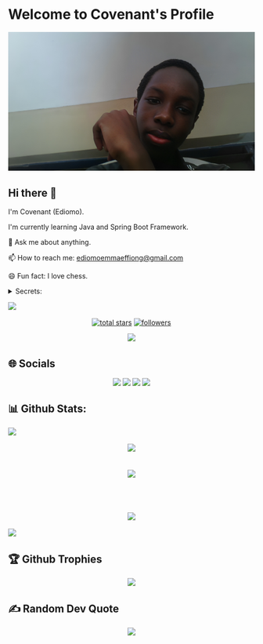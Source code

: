 # Welcome to Covenant's Profile

<picture>
 <source media="(prefers-color-scheme: dark)" srcset="https://raw.githubusercontent.com/ediomoeffiong/ediomoeffiong/main/E.jpg">
 <source media="(prefers-color-scheme: light)" srcset="https://raw.githubusercontent.com/ediomoeffiong/ediomoeffiong/main/E.jpg">
 <img alt="A picture of Ediomo Effiong (Covenant)" src="https://raw.githubusercontent.com/ediomoeffiong/ediomoeffiong/main/E.jpg">
</picture>

## Hi there 👋

I'm Covenant (Ediomo).

I'm currently learning Java and Spring Boot Framework.

💬 Ask me about anything.

📫 How to reach me: ediomoemmaeffiong@gmail.com

😄 Fun fact: I love chess.

<details>
<summary>Secrets: </summary>
Nothing to see here 😅
</details>

<!-- <details open>Nothing</details> -->
<!--
| Rank | Languages                        |
|-----:|----------------------------------|
|     1| Java                             |
|     2| C#                               |
|     3| Python                           |
|     4| C                                |
|     5| Javascript                       |
-->

<!--Loading-->
<a target="_blank" rel="noopener noreferrer" href="https://github.com/PeaceOloruntoba/PeaceOloruntoba/blob/main/assets/light.gif" data-target="animated-image.originalLink"><img src="https://github.com/PeaceOloruntoba/PeaceOloruntoba/raw/main/assets/light.gif" style="max-width: 100%; display: inline-block;" data-target="animated-image.originalImage"></a>

<!--Stars, Followers, and Profile Views-->
<p align="center" dir="auto"> 
  <a href="https://github.com/ediomoeffiong?tab=repositories&amp;sort=stargazers">
    <img alt="total stars" title="Total stars on GitHub" src="https://custom-icon-badges.demolab.com/github/stars/ediomoeffiong?color=FFBF00&amp;style=for-the-badge&amp;labelColor=ff5e00&amp;logo=star" data-canonical-src="https://custom-icon-badges.demolab.com/github/stars/ediomoeffiong?color=FFBF00&amp;style=for-the-badge&amp;labelColor=ff5e00&amp;logo=star"></a>
  <a href="https://github.com/peaceoloruntoba?tab=followers">
    <img alt="followers" title="Follow me on Github" src="https://custom-icon-badges.demolab.com/github/followers/ediomoeffiong?color=236ad3&amp;labelColor=1155ba&amp;style=for-the-badge&amp;logo=person-add&amp;label=Follow&amp;logoColor=white" data-canonical-src="https://custom-icon-badges.demolab.com/github/followers/ediomoeffiong?color=236ad3&amp;labelColor=1155ba&amp;style=for-the-badge&amp;logo=person-add&amp;label=Follow&amp;logoColor=white"></a>
</p>
<p align="center" dir="auto"> <a target="_blank" rel="noopener noreferrer nofollow" href="https://komarev.com/ghpvc/?username=ediomoeffiong&amp;style=for-the-badge&amp;color=0a2647"><img src="https://komarev.com/ghpvc/?username=ediomoeffiong&amp;style=for-the-badge&amp;color=0a2647"></a> </p>


<!--Socials-->
## 🌐 Socials
<div align="center" dir="auto">
  <a href="https://www.linkedin.com/in/ediomo-effiong/" rel="nofollow"><img src="https://img.shields.io/badge/LinkedIn-0077B5?style=for-the-badge&amp;logo=linkedin&amp;logoColor=white"></a>
  <a href="https://twitter.com/fromdfuture" rel="nofollow"><img src="https://img.shields.io/badge/Twitter-1DA1F2?style=for-the-badge&amp;logo=twitter&amp;logoColor=white"></a>
  <a href="https://github.com/ediomoeffiong"><img src="https://img.shields.io/badge/GitHub-100000?style=for-the-badge&amp;logo=github&amp;logoColor=white"></a>
  <a href="https://www.instagram.com/gmcovenant" rel="nofollow"><img src="https://img.shields.io/badge/Instagram-E4405F?style=for-the-badge&amp;logo=instagram&amp;logoColor=white"></a>
</div>

<!--
> [!NOTE]
> Useful information that users should know, even when skimming content.

> [!TIP]
> Helpful advice for doing things better or more easily.

> [!IMPORTANT]
> Key information users need to know to achieve their goal.
  
> [!WARNING]
> Urgent info that needs immediate user attention to avoid problems.

> [!CAUTION]
> Advises about risks or negative outcomes of certain actions.
> -->

## 📊 Github Stats:
<!--Loading-->
<a target="_blank" rel="noopener noreferrer" href="https://github.com/PeaceOloruntoba/PeaceOloruntoba/blob/main/assets/light.gif" data-target="animated-image.originalLink"><img src="https://github.com/PeaceOloruntoba/PeaceOloruntoba/raw/main/assets/light.gif" style="max-width: 100%; display: inline-block;" data-target="animated-image.originalImage"></a>

<!-- Productivity Stats -->
<div align="center">
<img src="https://github-profile-summary-cards.vercel.app/api/cards/profile-details?username=ediomoeffiong&amp;theme=monokai" />
</div>

</br>
</br>

<!--            Github Stats               -->
<div align="center">
<picture>
  <source
    srcset="https://github-readme-stats.vercel.app/api?username=ediomoeffiong&show_icons=true&theme=dark&show=reviews,discussions_started,discussions_answered,prs_merged,prs_merged_percentage"
    media="(prefers-color-scheme: dark)"
  />
  <source
    srcset="https://github-readme-stats.vercel.app/api?username=ediomoeffiong&show_icons=true&show=reviews,discussions_started,discussions_answered,prs_merged,prs_merged_percentage"
    media="(prefers-color-scheme: light), (prefers-color-scheme: no-preference)"
  />
  <img src="https://github-readme-stats.vercel.app/api?username=ediomoeffiong&show_icons=true&show=reviews,discussions_started,discussions_answered,prs_merged,prs_merged_percentage" />
</picture>
</div>


</br>
</br>

<!--Most used languages
<div align="center">
<img align="center" src="https://github-readme-streak-stats.herokuapp.com/?user=ediomoeffiong&amp;theme=monokai&amp;hide_border=false">
</div>-->

</br>
</br>

<!--Top Language Stats-->
<div align="center">
<picture>
  <source
    srcset="https://github-readme-stats.vercel.app/api/top-langs/?username=ediomoeffiong&layout=donut&langs_count=5&show_icons=true&theme=dark"
    media="(prefers-color-scheme: dark)"
  />
  <source
    srcset="https://github-readme-stats.vercel.app/api/top-langs/?username=ediomoeffiong&layout=donut&langs_count=5&show_icons=true"
    media="(prefers-color-scheme: light), (prefers-color-scheme: no-preference)"
  />
  <img src="https://github-readme-stats.vercel.app/api/top-langs/?username=ediomoeffiong&layout=donut&langs_count=5&show_icons=true"/>
</picture>
</div>

<!--Loading-->
<a target="_blank" rel="noopener noreferrer" href="https://github.com/PeaceOloruntoba/PeaceOloruntoba/blob/main/assets/light.gif" data-target="animated-image.originalLink"><img src="https://github.com/PeaceOloruntoba/PeaceOloruntoba/raw/main/assets/light.gif" style="max-width: 100%; display: inline-block;" data-target="animated-image.originalImage"></a>
## 🏆 Github Trophies
<!-- Trophies -->
<div align="center">
<img src="https://github-profile-trophy.vercel.app/?username=ediomoeffiong&amp;theme=discord&amp;no-frame=false&amp;no-bg=false&amp;margin-w=4" />
</div>

<!--Loading-->
## ✍️ Random Dev Quote
<div align="center">
<img src="https://quotes-github-readme.vercel.app/api?type=horizontal&amp;theme=radical" />
</div>

